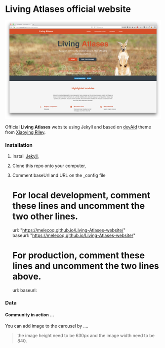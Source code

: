 #  **Living Atlases** official website

<p align="center">
  <img src="public/images/front-page-website.png">
</p>

Official **Living Atlases** website using Jekyll and based on [devAid](https://github.com/xriley/devAid-Theme) theme from [Xiaoying Riley](http://xiaoyingriley.com/). 


### Installation

1. Install [Jekyll](https://jekyllrb.com/),
2. Clone this repo onto your computer,
3. Comment baseUrl and URL on the _config file 

    # For local development, comment these lines and uncomment the two other lines.
    url: "https://melecoq.github.io/Living-Atlases-website/"     
    baseurl: "https://melecoq.github.io/Living-Atlases-website/"   

    # For production, comment these lines and uncomment the two lines above.
    url:
    baseurl:

### Data

#### Community in action ...

You can add image to the carousel by ....

> the image height need to be 630px and the image width need to be 840.